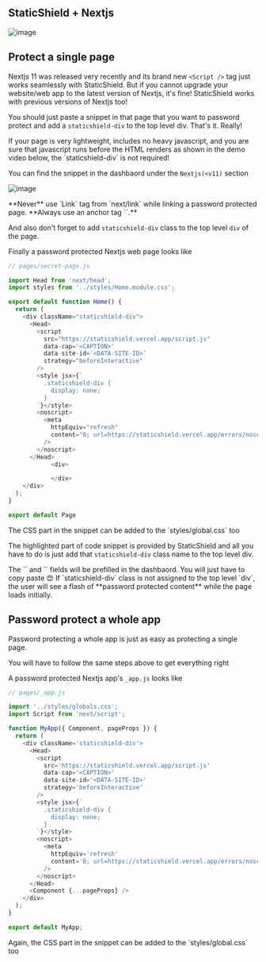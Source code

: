 ## StaticShield + Nextjs

![image](https://user-images.githubusercontent.com/69138026/159726920-2113a3e6-5c38-47fb-9f34-f102194e6778.png)

## Protect a single page

Nextjs 11 was released very recently and its brand new `<Script />` tag just works seamlessly with StaticShield.
But if you cannot upgrade your website/web app to the latest version of Nextjs, it's fine! StaticShield works with
previous versions of Nextjs too!

You should just paste a snippet in that page that you want to password protect and add a `staticshield-div`
to the top level div. That's it. Really!

<Callout type="info">
  If your page is very lightweight, includes no heavy javascript, and you are
  sure that javascript runs before the HTML renders as shown in the demo video
  below, the `staticshield-div` is not required!
</Callout>

<Loom url="https://www.loom.com/share/d591d8f7bc784fc89240993e660f6898" title="StaticShield + Next.js demo" />

You can find the snippet in the dashbaord under the `Nextjs(<v11)` section

![image](https://user-images.githubusercontent.com/69138026/159728134-f40bd0ff-b287-4a40-a7fe-447a1556c5b3.png)

<Callout type="warning">
	**Never** use `Link` tag from `next/link` while linking a password protected page. **Always use an anchor tag `<a>`.**
</Callout>

And also don't forget to add `staticshield-div` class to the top level `div` of the page.

Finally a password protected Nextjs web page looks like

```js highlight=10,11,12,13,14,15,16,17,18,19,20,21,22,23,24,25,26
// pages/secret-page.js

import Head from 'next/head';
import styles from '../styles/Home.module.css';

export default function Home() {
  return (
    <div className="staticshield-div">
      <Head>
        <script
          src="https://staticshield.vercel.app/script.js"
          data-cap='<CAPTION>'
          data-site-id='<DATA-SITE-ID>'
          strategy="beforeInteractive"
        />
        <style jsx>{`
          .staticshield-div {
            display: none;
          }
        `}</style>
        <noscript>
          <meta
            httpEquiv="refresh"
            content="0; url=https://staticshield.vercel.app/errors/noscript"
          />
        </noscript>
      </Head>
			<div>

			</div>
    </div>
  );
}

export default Page
```

<Callout type="tip">
  The CSS part in the snippet can be added to the `styles/global.css` too
</Callout>

The highlighted part of code snippet is provided by StaticShield and all you have to do is just add that `staticshield-div`
class name to the top level div.

<Callout type="tip">
	The `<DATA-SITE-ID>` and `<CAPTION>` fields will be prefilled in the dashbaord. You will just have to copy paste 😍
</Callout>

<Callout type="warning">
  If `staticshield-div` class is not assigned to the top level `div`, the user
  will see a flash of **password protected content** while the page loads
  initially.
</Callout>

## Password protect a whole app

Password protecting a whole app is just as easy as protecting a single page.

You will have to follow the same steps above to get everything right

A password protected Nextjs app's `_app.js` looks like

```js highlight=10,11,12,13,14,15,16,17,18,19,20,21,22,23,24,25,26
// pages/_app.js

import '../styles/globals.css';
import Script from 'next/script';

function MyApp({ Component, pageProps }) {
  return (
    <div className='staticshield-div'>
      <Head>
        <script
          src='https://staticshield.vercel.app/script.js'
          data-cap='<CAPTION>'
          data-site-id='<DATA-SITE-ID>'
          strategy='beforeInteractive'
        />
        <style jsx>{`
          .staticshield-div {
            display: none;
          }
        `}</style>
        <noscript>
          <meta
            httpEquiv='refresh'
            content='0; url=https://staticshield.vercel.app/errors/noscript'
          />
        </noscript>
      </Head>
      <Component {...pageProps} />
    </div>
  );
}

export default MyApp;
```

<Callout type="tip">
  Again, the CSS part in the snippet can be added to the `styles/global.css` too
</Callout>
